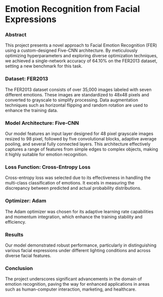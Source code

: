 
# Emotion Recognition from Facial Expressions

### Abstract
This project presents a novel approach to Facial Emotion Recognition (FER) using a custom-designed Five-CNN architecture. By meticulously optimizing hyperparameters and exploring diverse optimization techniques, we achieved a single-network accuracy of 64.10% on the FER2013 dataset, setting a new benchmark for this task.

### Dataset: FER2013
The FER2013 dataset consists of over 35,000 images labeled with seven different emotions. These images are standardized to 48x48 pixels and converted to grayscale to simplify processing. Data augmentation techniques such as horizontal flipping and random rotation are used to enhance the training data.

### Model Architecture: Five-CNN
Our model features an input layer designed for 48  pixel grayscale images resized to 98 pixel, followed by five convolutional blocks, adaptive average pooling, and several fully connected layers. This architecture effectively captures a range of features from simple edges to complex objects, making it highly suitable for emotion recognition.

### Loss Function: Cross-Entropy Loss
Cross-entropy loss was selected due to its effectiveness in handling the multi-class classification of emotions. It excels in measuring the discrepancy between predicted and actual probability distributions.

### Optimizer: Adam
The Adam optimizer was chosen for its adaptive learning rate capabilities and momentum integration, which enhance the training stability and efficiency.

### Results
Our model demonstrated robust performance, particularly in distinguishing various facial expressions under different lighting conditions and across diverse facial features.

### Conclusion
The project underscores significant advancements in the domain of emotion recognition, paving the way for enhanced applications in areas such as human-computer interaction, marketing, and healthcare.

